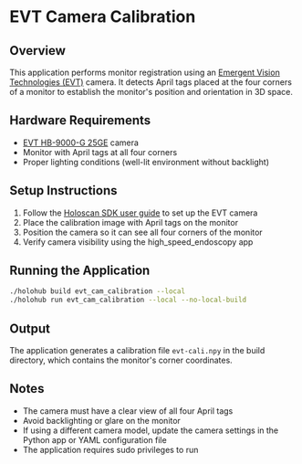 # EVT Camera Calibration

## Overview

This application performs monitor registration using an [Emergent Vision Technologies (EVT)](https://emergentvisiontec.com/) camera. It detects April tags placed at the four corners of a monitor to establish the monitor's position and orientation in 3D space.

## Hardware Requirements

- [EVT HB-9000-G 25GE](https://emergentvisiontec.com/products/bolt-hb-25gige-cameras-rdma-area-scan/hb-9000-g/) camera
- Monitor with April tags at all four corners
- Proper lighting conditions (well-lit environment without backlight)

## Setup Instructions

1. Follow the [Holoscan SDK user guide](https://docs.nvidia.com/holoscan/sdk-user-guide/emergent_setup.html) to set up the EVT camera
2. Place the calibration image with April tags on the monitor
3. Position the camera so it can see all four corners of the monitor
4. Verify camera visibility using the high_speed_endoscopy app

## Running the Application

```bash
./holohub build evt_cam_calibration --local
./holohub run evt_cam_calibration --local --no-local-build
```

## Output

The application generates a calibration file `evt-cali.npy` in the build directory, which contains the monitor's corner coordinates.

## Notes

- The camera must have a clear view of all four April tags
- Avoid backlighting or glare on the monitor
- If using a different camera model, update the camera settings in the Python app or YAML configuration file
- The application requires sudo privileges to run
